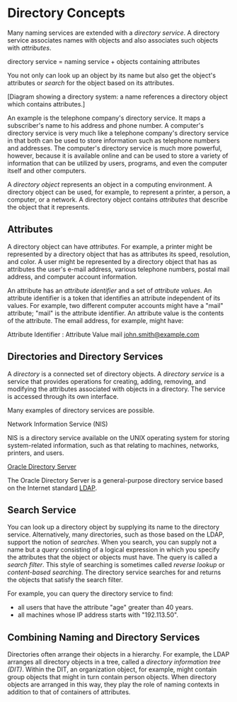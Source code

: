 # Directory Concepts

Many naming services are extended with a _directory service_. A directory service associates names with objects and also associates such objects with _attributes_.

directory service = naming service + objects containing attributes

You not only can look up an object by its name but also get the object's attributes or _search_ for the object based on its attributes.

[Diagram showing a directory system: a name references a directory object which contains attributes.]

An example is the telephone company's directory service. It maps a subscriber's name to his address and phone number. A computer's directory service is very much like a telephone company's directory service in that both can be used to store information such as telephone numbers and addresses. The computer's directory service is much more powerful, however, because it is available online and can be used to store a variety of information that can be utilized by users, programs, and even the computer itself and other computers.

A _directory object_ represents an object in a computing environment. A directory object can be used, for example, to represent a printer, a person, a computer, or a network. A directory object contains _attributes_ that describe the object that it represents.

## Attributes

A directory object can have _attributes_. For example, a printer might be represented by a directory object that has as attributes its speed, resolution, and color. A user might be represented by a directory object that has as attributes the user's e-mail address, various telephone numbers, postal mail address, and computer account information.

An attribute has an _attribute identifier_ and a set of _attribute values_. An attribute identifier is a token that identifies an attribute independent of its values. For example, two different computer accounts might have a "mail" attribute; "mail" is the attribute identifier. An attribute value is the contents of the attribute. The email address, for example, might have:

Attribute Identifier : Attribute Value
                 mail   john.smith@example.com

## Directories and Directory Services

A _directory_ is a connected set of directory objects. A _directory service_ is a service that provides operations for creating, adding, removing, and modifying the attributes associated with objects in a directory. The service is accessed through its own interface.

Many examples of directory services are possible.

Network Information Service (NIS)

NIS is a directory service available on the UNIX operating system for storing system-related information, such as that relating to machines, networks, printers, and users.

[Oracle Directory Server](http://www.oracle.com/technetwork/testcontent/index-085178.html)

The Oracle Directory Server is a general-purpose directory service based on the Internet standard [LDAP](http://www.ietf.org/rfc/rfc2251.txt).

## Search Service

You can look up a directory object by supplying its name to the directory service. Alternatively, many directories, such as those based on the LDAP, support the notion of _searches_. When you search, you can supply not a name but a _query_ consisting of a logical expression in which you specify the attributes that the object or objects must have. The query is called a _search filter_. This style of searching is sometimes called _reverse lookup_ or _content-based searching_. The directory service searches for and returns the objects that satisfy the search filter.

For example, you can query the directory service to find:

-   all users that have the attribute "age" greater than 40 years.
-   all machines whose IP address starts with "192.113.50".

## Combining Naming and Directory Services

Directories often arrange their objects in a hierarchy. For example, the LDAP arranges all directory objects in a tree, called a _directory information tree (DIT)_. Within the DIT, an organization object, for example, might contain group objects that might in turn contain person objects. When directory objects are arranged in this way, they play the role of naming contexts in addition to that of containers of attributes.